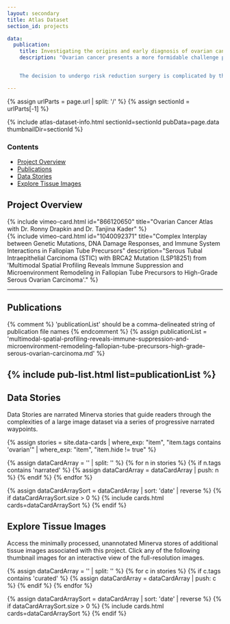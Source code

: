 ```yaml
---
layout: secondary
title: Atlas Dataset
section_id: projects

data:
  publication:
    title: Investigating the origins and early diagnosis of ovarian cancer  
    description: "Ovarian cancer presents a more formidable challenge per case than breast cancer, yet it has seen fewer advancements in treatment and diagnosis. In the United States, we observe approximately 20,000 new ovarian cancer diagnoses annually, which lead to 14,000 tragic deaths. This rate contrasts with breast cancer, which records around 240,000 new cases and 42,000 fatalities. Like breast cancer, ovarian cancer is more prevalent in individuals carrying mutations in the BRCA1 or BRCA2 genes (approximately 1.2% without vs. 40% with mutation). Consequently, people with a BRCA1/2 mutation face the agonizing decision of either living with an elevated ovarian cancer risk or undergoing surgery to remove their healthy ovaries and fallopian tubes, a procedure known as risk-reducing salpingo-oophorectomy.


    The decision to undergo risk reduction surgery is complicated by the fact that ovarian cancer is often diagnosed at late stages, and we have a limited understanding of its origins. However, recent insights have revealed that certain epithelial ovarian cancers may start in the fallopian tube from a pre-cancerous condition known as serous tubal intraepithelial carcinoma (STIC). Our project aims to characterize the biology of STICs, elucidate their clinical significance, and establish precise diagnostic criteria for identifying STICs in surgical samples."

---
```


{% assign urlParts = page.url | split: '/' %}
{% assign sectionId = urlParts[-1] %}

{% include atlas-dataset-info.html
    sectionId=sectionId
    pubData=page.data
    thumbnailDir=sectionId %}

### Contents
* [Project Overview](#project-overview)
* [Publications](#publications)
* [Data Stories](#data-stories)
* [Explore Tissue Images](#explore-tissue-images)

## Project Overview
<div class="row mb-4">
  <div class="col-md-6 mb-4">
    {% include vimeo-card.html id="866120650" title="Ovarian Cancer Atlas with Dr. Ronny Drapkin and Dr. Tanjina Kader" %}
    </div>
  <div class="col-md-6 mb-4">
    {% include vimeo-card.html id="1040092371" title="Complex Interplay between Genetic Mutations, DNA Damage Responses, and Immune System Interactions in Fallopian Tube Precursors" description="Serous Tubal Intraepithelial Carcinoma (STIC) with BRCA2 Mutation (LSP18251) from 'Multimodal Spatial Profiling Reveals Immune Suppression and Microenvironment Remodeling in Fallopian Tube Precursors to High-Grade Serous Ovarian Carcinoma'." %}
    </div>
  </div>

---
## Publications
{% comment %}
  'publicationList' should be a comma-delineated string of publication file names
{% endcomment %}
{% assign publicationList = 'multimodal-spatial-profiling-reveals-immune-suppression-and-microenvironment-remodeling-fallopian-tube-precursors-high-grade-serous-ovarian-carcinoma.md' %}

{% include pub-list.html list=publicationList %}
---

## Data Stories
Data Stories are narrated Minerva stories that guide readers through the complexities of a large image dataset via a series of progressive narrated waypoints.

{%
    assign stories = site.data-cards
    | where_exp: "item", "item.tags contains 'ovarian'"
    | where_exp: "item", "item.hide != true"
%}

{% assign dataCardArray = '' | split: '' %}
{% for n in stories %}
  {% if n.tags contains 'narrated' %}
    {% assign dataCardArray = dataCardArray | push: n %}
  {% endif %}
{% endfor %}

{% assign dataCardArraySort = dataCardArray | sort: 'date' | reverse %}
{% if dataCardArraySort.size > 0 %}
  {% include cards.html cards=dataCardArraySort %}
{% endif %}

## Explore Tissue Images
Access the minimally processed, unannotated Minerva stores of additional tissue images associated with this project. Click any of the following thumbnail images for an interactive view of the full-resolution images.

{% assign dataCardArray = '' | split: '' %}
{% for c in stories %}
  {% if c.tags contains 'curated' %}
    {% assign dataCardArray = dataCardArray | push: c %}
  {% endif %}
{% endfor %}

{% assign dataCardArraySort = dataCardArray | sort: 'date' | reverse %}
{% if dataCardArraySort.size > 0 %}
  {% include cards.html cards=dataCardArraySort %}
{% endif %}
